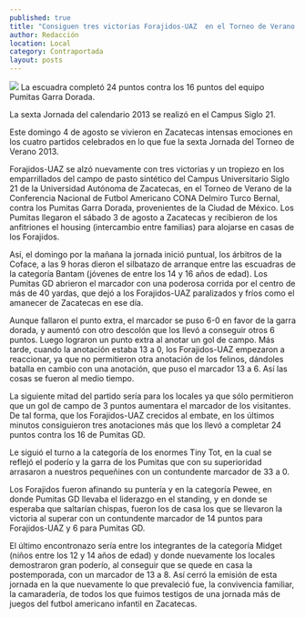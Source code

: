 ```yaml
---
published: true
title: "Consiguen tres victorias Forajidos-UAZ  en el Torneo de Verano de la CONA"
author: Redacción
location: Local
category: Contraportada
layout: posts
---
```


![](http://i.imgur.com/Etwd8edm.jpg)
La escuadra completó 24 puntos contra los 16 puntos del equipo Pumitas Garra Dorada.

La sexta Jornada del calendario 2013 se realizó en el Campus Siglo 21.

Este domingo 4 de agosto se vivieron en Zacatecas intensas emociones en los cuatro partidos celebrados en lo que fue la sexta Jornada del Torneo de Verano 2013.

Forajidos-UAZ se alzó nuevamente con tres victorias y un tropiezo en los emparrillados del campo de pasto sintético del Campus Universitario Siglo 21 de la Universidad Autónoma de Zacatecas, en el Torneo de Verano de la Conferencia Nacional de Futbol Americano CONA Delmiro Turco Bernal, contra los Pumitas Garra Dorada, provenientes de la Ciudad de México.
Los Pumitas llegaron el sábado 3 de agosto a Zacatecas y recibieron de los anfitriones el housing (intercambio entre familias) para alojarse en casas de los Forajidos.

Así, el domingo por la mañana la jornada inició puntual, los árbitros de la Coface, a las 9 horas dieron el silbatazo de arranque entre las escuadras de la categoría Bantam (jóvenes de entre los 14 y 16 años de edad). 
Los Pumitas GD abrieron el marcador con una poderosa corrida por el centro de más de 40 yardas, que dejó a los Forajidos-UAZ paralizados y fríos como el amanecer de Zacatecas en ese día. 

Aunque fallaron el punto extra, el marcador se puso 6-0 en favor de la garra dorada, y aumentó con otro descolón que los llevó a conseguir otros 6 puntos. Luego lograron un punto extra al anotar un gol de campo. Más tarde, cuando la anotación estaba  13 a 0, los Forajidos-UAZ empezaron  a reaccionar, ya que no permitieron otra anotación de los felinos, dándoles batalla en cambio con una anotación, que puso el marcador 13 a 6. Así las cosas se fueron al medio tiempo. 

La siguiente mitad del partido sería para los locales ya que sólo permitieron que un gol de campo de 3 puntos aumentara el marcador de los visitantes. De tal forma,  que los Forajidos-UAZ crecidos al embate, en los últimos minutos consiguieron tres anotaciones más que los llevó a completar 24 puntos contra los 16 de Pumitas GD.

Le siguió el turno a la categoría de los enormes Tiny Tot, en la cual se reflejó el poderío y la garra de los Pumitas que con su superioridad arrasaron a nuestros pequeñines con un contundente marcador de 33 a 0. 

Los Forajidos fueron afinando su puntería y en la categoría Pewee, en donde Pumitas GD llevaba el liderazgo en el standing, y en donde se esperaba que saltarían chispas, fueron los de casa los que se llevaron la victoria al superar con un contundente marcador de 14 puntos para Forajidos-UAZ y 6 para Pumitas GD.  

El último encontronazo sería entre los integrantes de la categoría Midget  (niños entre los 12 y 14 años de edad) y donde nuevamente los locales demostraron gran poderío, al conseguir  que se quede en casa la postemporada, con un marcador de 13 a 8. Así cerró la emisión de esta jornada en la que nuevamente lo que prevaleció fue, la convivencia familiar, la camaradería, de  todos los que fuimos testigos de una jornada más de juegos del futbol americano infantil en Zacatecas.
